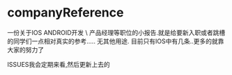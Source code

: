 # companyReference
一份关于IOS ANDROID开发 \ 产品经理等职位的小报告.就是给要新入职或者跳槽的同学们一点相对真实的参考..... 无其他用途. 目前只有IOS中有几条..更多的就靠大家的努力了

ISSUES我会定期来看,然后更新上去的

